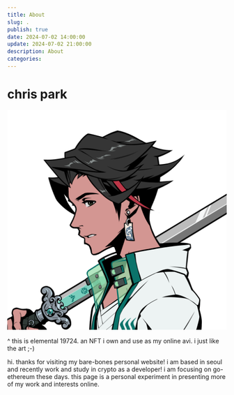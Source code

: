 ```yaml
---
title: About
slug: .
publish: true
date: 2024-07-02 14:00:00
update: 2024-07-02 21:00:00
description: About
categories:
---
```


# chris park

![](assets/images/azuki_elementals_transparent.png)

^ this is elemental 19724. an NFT i own and use as my online avi. i just
like the art ;-)

hi. thanks for visiting my bare-bones personal website! i am based in seoul and recently work and study in crypto as a developer! i am focusing on go-ethereum these days. this page is a personal experiment in presenting more of my work and interests online.
